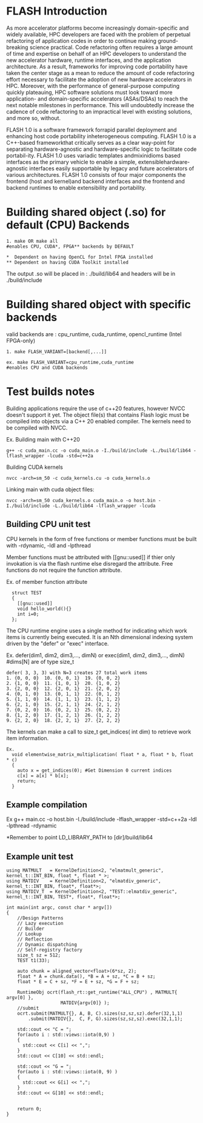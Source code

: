 # FLASH Introduction
As more accelerator platforms become increasingly domain-specific and widely available, HPC developers are faced with the problem of perpetual refactoring of application codes in order to continue making ground-breaking science practical. Code refactoring often requires a large amount of time and expertise on behalf of an HPC developers to understand the new accelerator hardware, runtime interfaces, and the application architecture. As a result, frameworks for improving code portability have taken the center stage as a mean to reduce the amount of code refactoring effort necessary to facilitate the adoption of new hardware accelerators in HPC. Moreover, with the performance of general-purpose computing quickly plateauing, HPC software solutions must look toward more application- and domain-specific accelerators (ASAs/DSAs) to reach the next notable milestones in performance. This will undoubtedly increase the cadence of code refactoring to an impractical level with existing solutions, and more so, without. 

FLASH 1.0 is a software framework forrapid parallel deployment and enhancing host code portability inheterogeneous computing. FLASH 1.0 is a C++-based frameworkthat critically serves as a clear way-point for separating hardware-agnostic and hardware-specific logic to facilitate code portabil-ity. FLASH 1.0 uses variadic templates andmixinidioms based interfaces as the primary vehicle to enable a simple, extensiblehardware-agnostic interfaces easily supportable by legacy and future accelerators of various architectures. FLASH 1.0 consists of four major components the frontend (host and kernel)and backend interfaces and the frontend and backend runtimes to enable extensibility and portability.


# Building shared object (.so) for default (CPU) Backends
```
1. make OR make all                                                              #enables CPU, CUDA*, FPGA** backends by DEFAULT

*  Dependent on having OpenCL for Intel FPGA installed
** Dependent on having CUDA Toolkit installed
```
The output .so will be placed in : ./build/lib64 and headers will be in ./build/include

# Building shared object with specific backends
valid backends are : cpu_runtime, cuda_runtime, opencl_runtime (Intel FPGA-only)
```
1. make FLASH_VARIANT=[backend[,...]]            

ex. make FLASH_VARIANT=cpu_runtime,cuda_runtime                                  #enables CPU and CUDA backends 
```

# Test builds notes

Building applications require the use of c++20 features, however NVCC doesn't support it yet. The object file(s) that contains Flash logic must be compiled into objects via a C++ 20 enabled compiler. The kernels need to be compiled with NVCC. 

Ex.
  Building main with C++20
  
    g++ -c cuda_main.cc -o cuda_main.o -I./build/include -L./build/lib64 -lflash_wrapper -lcuda -std=c++2a
  
  Building CUDA kernels
  
    nvcc -arch=sm_50 -c cuda_kernels.cu -o cuda_kernels.o

  Linking main with cuda object files:
  
    nvcc -arch=sm_50 cuda_kernels.o cuda_main.o -o host.bin -I./build/include -L./build/lib64 -lflash_wrapper -lcuda

## Building CPU unit test

CPU kernels in the form of free functions or member functions must be built with -rdynamic, -ldl and -lpthread

Member functions must be  attributed with [[gnu::used]] if thier only invokation is via the flash runtime else disregard the attribute. Free functions do not require the function attribute.

Ex. of member function attribute 

```  
  struct TEST 
  {
    [[gnu::used]]
    void hello_world(){}    
    int i=0;
  };
```

The CPU runtime engine uses a single method for indicating which work items is currently being executed. It is an Nth dimensional indexing system driven by the "defer" or "exec" interface.

  Ex. defer(dim1, dim2, dim3,..., dimN) or exec(dim1, dim2, dim3,..., dimN)  #dims[N] are of type size_t
    
    defer( 3, 3, 3) with N=3 creates 27 total work items
    1. {0, 0, 0}  10. {0, 0, 1}  19. {0, 0, 2}
    2. {1, 0, 0}  11. {1, 0, 1}  20. {1, 0, 2}
    3. {2, 0, 0}  12. {2, 0, 1}  21. {2, 0, 2}
    4. {0, 1, 0}  13. {0, 1, 1}  22. {0, 1, 2}
    5. {1, 1, 0}  14. {1, 1, 1}  23. {1, 1, 2}
    6. {2, 1, 0}  15. {2, 1, 1}  24. {2, 1, 2}
    7. {0, 2, 0}  16. {0, 2, 1}  25. {0, 2, 2}
    8. {1, 2, 0}  17. {1, 2, 1}  26. {1, 2, 2}
    9. {2, 2, 0}  18. {2, 2, 1}  27. {2, 2, 2}
    
The kernels can make a call to size_t get_indices( int dim) to retrieve work item information.
```
Ex. 
  void elementwise_matrix_multiplication( float * a, float * b, float * c)
  {
    auto x = get_indices(0); #Get Dimension 0 current indices 
    c[x] = a[x] * b[x];
    return;
  }
```
## Example compilation

  Ex g++ main.cc -o host.bin -I./build/include -lflash_wrapper -std=c++2a -ldl -lpthread -rdynamic

  *Remember to point LD_LIBRARY_PATH to [dir]/build/lib64
  
## Example unit test
```
using MATMULT   = KernelDefinition<2, "elmatmult_generic", kernel_t::INT_BIN, float *, float * >;         
using MATDIV    = KernelDefinition<2, "elmatdiv_generic",  kernel_t::INT_BIN, float*, float*>;            
using MATDIV_T  = KernelDefinition<2, "TEST::elmatdiv_generic", kernel_t::INT_BIN, TEST*, float*, float*>;

int main(int argc, const char * argv[])                                                     
{                                                                                           
    //Design Patterns                                                                       
    // Lazy execution                                                                       
    // Builder                                                                              
    // Lookup                                                                               
    // Reflection                                                                           
    // Dynamic dispatching                                                                  
    // Self-registry factory                                                                
    size_t sz = 512;                                                                        
    TEST t1(33);                                                                            
                                                                                            
    auto chunk = aligned_vector<float>(6*sz, 2);                                            
    float * A = chunk.data(), *B = A + sz, *C = B + sz;                                     
    float * E = C + sz, *F = E + sz, *G = F + sz;                                           
                                                                                            
    RuntimeObj ocrt(flash_rt::get_runtime("ALL_CPU") , MATMULT{ argv[0] },                  
                    MATDIV{argv[0]} );                                                      
    //submit                                                                                
    ocrt.submit(MATMULT{}, A, B, C).sizes(sz,sz,sz).defer(32,1,1) 
        .submit(MATDIV{},  C, F, G).sizes(sz,sz,sz).exec(32,1,1);
                                                                                                                                                                                   
    std::cout << "C = ";                                                                    
    for(auto i : std::views::iota(0,9) )                                                    
    {                                                                                       
      std::cout << C[i] << ",";                                                             
    }                                                                                       
    std::cout << C[10] << std::endl;                                                        
                                                                                            
    std::cout << "G = ";                                                                    
    for(auto i : std::views::iota(0, 9) )                                                   
    {                                                                                       
      std::cout << G[i] << ",";                                                             
    }                                                                                       
    std::cout << G[10] << std::endl;                                                        
                                                                                            
                                                                                            
    return 0;                                                                               
} 
```
